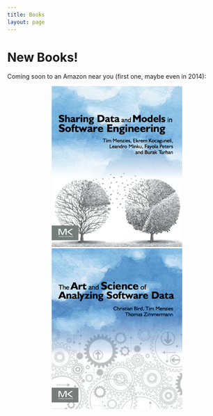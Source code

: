 ```yaml
---
title: Books
layout: page
---
```



# New Books!

Coming soon to an Amazon near you (first one, maybe even in 2014):

<center>
<img class=stand  width=300 src="img/shareBookCover.png">
<img class=stand  width=300 src="img/asdbookCover.png">

</center>
